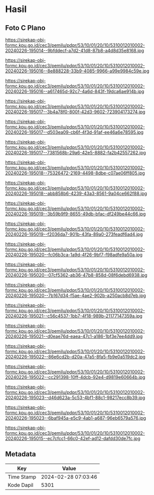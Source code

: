 # Hasil

## Foto C Plano

https://sirekap-obj-formc.kpu.go.id/cec3/pemilu/pdpr/53/10/01/20/10/5310012010002-20240226-195014--9bfddecf-a7d2-41d8-87b8-a4d8d35e8168.jpg

https://sirekap-obj-formc.kpu.go.id/cec3/pemilu/pdpr/53/10/01/20/10/5310012010002-20240226-195016--8e888228-33b9-4085-9966-a99e9984c59e.jpg

https://sirekap-obj-formc.kpu.go.id/cec3/pemilu/pdpr/53/10/01/20/10/5310012010002-20240226-195016--a617465d-92c7-4a6d-843f-19dca6ae914b.jpg

https://sirekap-obj-formc.kpu.go.id/cec3/pemilu/pdpr/53/10/01/20/10/5310012010002-20240226-195017--3b4a78f0-800f-42d3-9602-723904173274.jpg

https://sirekap-obj-formc.kpu.go.id/cec3/pemilu/pdpr/53/10/01/20/10/5310012010002-20240226-195017--d503ea09-cb6f-4f3d-91af-ee46a6e78595.jpg

https://sirekap-obj-formc.kpu.go.id/cec3/pemilu/pdpr/53/10/01/20/10/5310012010002-20240226-195017--7381568b-29a6-42e5-8882-fa2b42557262.jpg

https://sirekap-obj-formc.kpu.go.id/cec3/pemilu/pdpr/53/10/01/20/10/5310012010002-20240226-195018--75326472-2169-4498-8dbe-c07ae06ff805.jpg

https://sirekap-obj-formc.kpu.go.id/cec3/pemilu/pdpr/53/10/01/20/10/5310012010002-20240226-195018--abb858b6-4239-43a3-8561-9a04ce662f88.jpg

https://sirekap-obj-formc.kpu.go.id/cec3/pemilu/pdpr/53/10/01/20/10/5310012010002-20240226-195019--3b59b9f9-8655-49db-bfac-df249be44c66.jpg

https://sirekap-obj-formc.kpu.go.id/cec3/pemilu/pdpr/53/10/01/20/10/5310012010002-20240226-195019--f2036da7-901b-43fa-89a0-273feadf6ad4.jpg

https://sirekap-obj-formc.kpu.go.id/cec3/pemilu/pdpr/53/10/01/20/10/5310012010002-20240226-195020--fc06b3ca-1a9d-4f26-9bf7-f98adfe9a50a.jpg

https://sirekap-obj-formc.kpu.go.id/cec3/pemilu/pdpr/53/10/01/20/10/5310012010002-20240226-195020--07cf5362-ab36-47b8-858d-08f6debd6938.jpg

https://sirekap-obj-formc.kpu.go.id/cec3/pemilu/pdpr/53/10/01/20/10/5310012010002-20240226-195020--7b167d34-f5ae-4ae2-902b-a250acb8d7eb.jpg

https://sirekap-obj-formc.kpu.go.id/cec3/pemilu/pdpr/53/10/01/20/10/5310012010002-20240226-195021--c56c4537-1bb7-4f18-989b-21177147359a.jpg

https://sirekap-obj-formc.kpu.go.id/cec3/pemilu/pdpr/53/10/01/20/10/5310012010002-20240226-195021--d0eae76d-eaea-47c1-a186-1bf3e7ee4dd9.jpg

https://sirekap-obj-formc.kpu.go.id/cec3/pemilu/pdpr/53/10/01/20/10/5310012010002-20240226-195022--86e6cd2b-d20a-47a5-8fa5-fb9e0a519dc2.jpg

https://sirekap-obj-formc.kpu.go.id/cec3/pemilu/pdpr/53/10/01/20/10/5310012010002-20240226-195022--cc291398-10ff-4dcb-92e4-d9819e60664b.jpg

https://sirekap-obj-formc.kpu.go.id/cec3/pemilu/pdpr/53/10/01/20/10/5310012010002-20240226-195023--d46d623a-5c53-4bf1-88c1-98217ecc8b39.jpg

https://sirekap-obj-formc.kpu.go.id/cec3/pemilu/pdpr/53/10/01/20/10/5310012010002-20240226-195023--6baf945a-e5c9-4ab1-a687-96eb6579a576.jpg

https://sirekap-obj-formc.kpu.go.id/cec3/pemilu/pdpr/53/10/01/20/10/5310012010002-20240226-195015--ec7cfcc1-66c0-42ef-ad12-dafdd30de7fc.jpg


## Metadata

| Key        | Value               |
| ---------- | ------------------- |
| Time Stamp | 2024-02-28 07:03:46 |
| Kode Dapil | 5301                |



